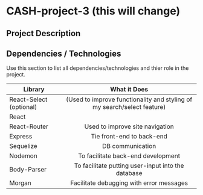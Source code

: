 # CASH-project-3 (this will change)

## Project Description

## Dependencies / Technologies
 Use this section to list all dependencies/technologies and thier role in the project. 
 
| Library | What it Does | 
| --- | :---: |  
| React-Select (optional) | (Used to improve functionality and styling of my search/select feature) | 
| React |
| React-Router | Used to improve site navigation |
| Express | Tie front-end to back-end |
| Sequelize | DB communication
| Nodemon | To facilitate back-end development | 
| Body-Parser | To facilitate putting user-input into the database |
| Morgan | Facilitate debugging with error messages |

